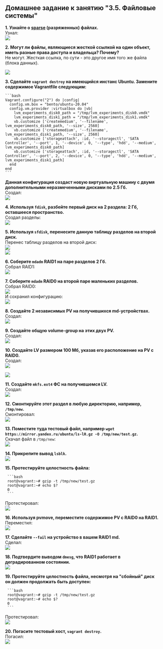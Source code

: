 ## Домашнее задание к занятию "3.5. Файловые системы"

**1. Узнайте о [sparse](https://ru.wikipedia.org/wiki/%D0%A0%D0%B0%D0%B7%D1%80%D0%B5%D0%B6%D1%91%D0%BD%D0%BD%D1%8B%D0%B9_%D1%84%D0%B0%D0%B9%D0%BB) (разряженных) файлах.**  
Узнал:  
![](img/sc_01.png)

**2. Могут ли файлы, являющиеся жесткой ссылкой на один объект, иметь разные права доступа и владельца? Почему?**  
Не могут.
Жесткая ссылка, по сути - это другое имя того же файла (блока данных).  

![](img/sc_02.png)

**3. Сделайте `vagrant destroy` на имеющийся инстанс Ubuntu. Замените содержимое Vagrantfile следующим:**  

    ```bash
    Vagrant.configure("2") do |config|
      config.vm.box = "bento/ubuntu-20.04"
      config.vm.provider :virtualbox do |vb|
        lvm_experiments_disk0_path = "/tmp/lvm_experiments_disk0.vmdk"
        lvm_experiments_disk1_path = "/tmp/lvm_experiments_disk1.vmdk"
        vb.customize ['createmedium', '--filename', lvm_experiments_disk0_path, '--size', 2560]
        vb.customize ['createmedium', '--filename', lvm_experiments_disk1_path, '--size', 2560]
        vb.customize ['storageattach', :id, '--storagectl', 'SATA Controller', '--port', 1, '--device', 0, '--type', 'hdd', '--medium', lvm_experiments_disk0_path]
        vb.customize ['storageattach', :id, '--storagectl', 'SATA Controller', '--port', 2, '--device', 0, '--type', 'hdd', '--medium', lvm_experiments_disk1_path]
      end
    end
    ```
**Данная конфигурация создаст новую виртуальную машину с двумя дополнительными неразмеченными дисками по 2.5 Гб.**  
Создал:  
![](img/sc_03.png)


**4. Используя `fdisk`, разбейте первый диск на 2 раздела: 2 Гб, оставшееся пространство.**  
Создал разделы:  
![](img/sc_04.png)

**5. Используя `sfdisk`, перенесите данную таблицу разделов на второй диск.**  
Перенес таблицу разделов на второй диск:    
![](img/sc_05_1.png)  
![](img/sc_05_2.png)

**6. Соберите `mdadm` RAID1 на паре разделов 2 Гб.**  
Собрал RAID1:  
![](img/sc_06.png)

**7. Соберите `mdadm` RAID0 на второй паре маленьких разделов.**  
Собрал RAID0:  
![](img/sc_07_1.png)  
И сохранил конфигурацию:  
![](img/sc_07_2.png)  


**8. Создайте 2 независимых PV на получившихся md-устройствах.**  
Создал:    
![](img/sc_08.png)     


**9. Создайте общую volume-group на этих двух PV.**   
Создал:    
![](img/sc_09.png)   

**10. Создайте LV размером 100 Мб, указав его расположение на PV с RAID0.**   
Создал:   
![](img/sc_10_1.png)    

![](img/sc_10_2.png)  


**11. Создайте `mkfs.ext4` ФС на получившемся LV.**  
Создал:   
![](img/sc_11.png)    

**12. Смонтируйте этот раздел в любую директорию, например, `/tmp/new`.**  
Смонтировал:   
![](img/sc_12.png)    


**13. Поместите туда тестовый файл, например `wget https://mirror.yandex.ru/ubuntu/ls-lR.gz -O /tmp/new/test.gz`.**  
Скачал файл в `/tmp/new`:     
![](img/sc_13.png)    

**14. Прикрепите вывод `lsblk`.**  
![](img/sc_14.png)    


**15. Протестируйте целостность файла:**  

     ```bash
     root@vagrant:~# gzip -t /tmp/new/test.gz
     root@vagrant:~# echo $?
     0
     ```
Протестировал:   
![](img/sc_15.png)   

**16. Используя pvmove, переместите содержимое PV с RAID0 на RAID1.**  
Переместил:   
![](img/sc_16.png)   


**17. Сделайте `--fail` на устройство в вашем RAID1 md.**   
Сделал:  
![](img/sc_17.png)     

**18. Подтвердите выводом `dmesg`, что RAID1 работает в деградированном состоянии.**  
![](img/sc_18.png)   

**19. Протестируйте целостность файла, несмотря на "сбойный" диск он должен продолжать быть доступен:**

     ```bash
     root@vagrant:~# gzip -t /tmp/new/test.gz
     root@vagrant:~# echo $?
     0
     ```
Протестировал:   
![](img/sc_19.png)    


**20. Погасите тестовый хост, `vagrant destroy`.**  
Погасил:   
![](img/sc_20.png)    
